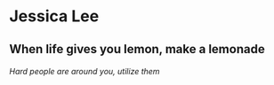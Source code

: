 # Jessica Lee
## When life gives you lemon, make a lemonade
###### Hard people are around you, utilize them
